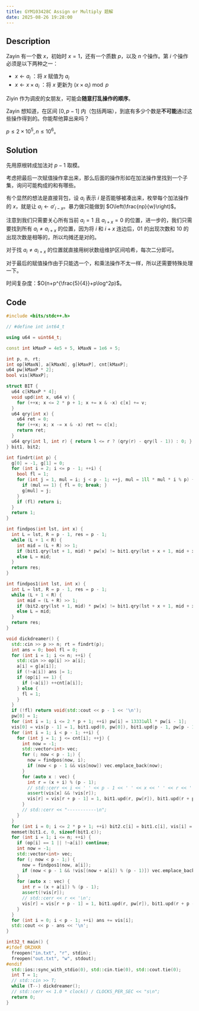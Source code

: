 ```yaml
---
title: GYM103428C Assign or Multiply 题解
date: 2025-08-26 19:28:00
---
```


## Description

Zayin 有一个数 $x$，初始时 $x = 1$，还有一个质数 $p$，以及 $n$ 个操作。第 $i$ 个操作必须是以下两种之一：

- $x \leftarrow a_i$ ：将 $x$ 赋值为 $a_i$
- $x \leftarrow x\times a_i$ ：将 $x$ 更新为 $(x \times a_i) \bmod p$

Ziyin 作为调皮的女朋友，可能会**随意打乱操作的顺序**。

Zayin 想知道，在区间 $[0,p-1]$ 内（包括两端），到底有多少个数是**不可能**通过这些操作得到的。你能帮他算出来吗？

$p\leq 2\times 10^5,n\leq 10^6$。

## Solution

先用原根转成加法对 $p-1$ 取模。

考虑把最后一次赋值操作拿出来，那么后面的操作形如在加法操作里找到一个子集，询问可能构成的和有哪些。

有个显然的想法是直接背包，设 $a_i$ 表示 $i$ 是否能够被凑出来，枚举每个加法操作的 $x$，就是让 $a_i\leftarrow a'_{i-x}$。暴力做只能做到 $O\left(\frac{np}{w}\right)$。

注意到我们只需要关心所有当前 $a_i=1$ 且 $a_{i+x}=0$ 的位置，进一步的，我们只需要找到所有 $a_i\neq a_{i+x}$ 的位置，因为将 $i$ 和 $i+x$ 连边后，$01$ 的出现次数和 $10$ 的出现次数是相等的，所以均摊还是对的。

对于找 $a_i\neq a_{i+x}$ 的位置就直接用树状数组维护区间哈希，每次二分即可。

对于最后的赋值操作由于只能选一个，和乘法操作不太一样，所以还需要特殊处理一下。

时间复杂度：$O(n+p^{\frac{5}{4}}+p\log^2p)$。

## Code

```cpp
#include <bits/stdc++.h>

// #define int int64_t

using u64 = uint64_t;

const int kMaxP = 4e5 + 5, kMaxN = 1e6 + 5;

int p, n, rt;
int op[kMaxN], a[kMaxN], g[kMaxP], cnt[kMaxP];
u64 pw[kMaxP * 2];
bool vis[kMaxP];

struct BIT {
  u64 c[kMaxP * 4];
  void upd(int x, u64 v) {
    for (++x; x <= 2 * p + 1; x += x & -x) c[x] += v;
  }
  u64 qry(int x) {
    u64 ret = 0;
    for (++x; x; x -= x & -x) ret += c[x];
    return ret;
  }
  u64 qry(int l, int r) { return l <= r ? (qry(r) - qry(l - 1)) : 0; }
} bit1, bit2;

int findrt(int p) {
  g[0] = -1, g[1] = 0;
  for (int i = 2; i <= p - 1; ++i) {
    bool fl = 1;
    for (int j = 1, mul = i; j < p - 1; ++j, mul = 1ll * mul * i % p) {
      if (mul == 1) { fl = 0; break; }
      g[mul] = j;
    }
    if (fl) return i;
  }
  return 1;
}

int findpos(int lst, int x) {
  int L = lst, R = p - 1, res = p - 1;
  while (L + 1 < R) {
    int mid = (L + R) >> 1;
    if (bit1.qry(lst + 1, mid) * pw[x] != bit1.qry(lst + x + 1, mid + x)) R = res = mid;
    else L = mid;
  }
  return res;
}

int findpos1(int lst, int x) {
  int L = lst, R = p - 1, res = p - 1;
  while (L + 1 < R) {
    int mid = (L + R) >> 1;
    if (bit2.qry(lst + 1, mid) * pw[x] != bit1.qry(lst + x + 1, mid + x)) R = res = mid;
    else L = mid;
  }
  return res;
}

void dickdreamer() {
  std::cin >> p >> n; rt = findrt(p);
  int ans = 0; bool fl = 0;
  for (int i = 1; i <= n; ++i) {
    std::cin >> op[i] >> a[i];
    a[i] = g[a[i]];
    if (!~a[i]) ans |= 1;
    if (op[i] == 1) {
      if (~a[i]) ++cnt[a[i]];
    } else {
      fl = 1;
    }
  }
  if (!fl) return void(std::cout << p - 1 << '\n');
  pw[0] = 1;
  for (int i = 1; i <= 2 * p + 1; ++i) pw[i] = 13331ull * pw[i - 1];
  vis[0] = vis[p - 1] = 1, bit1.upd(0, pw[0]), bit1.upd(p - 1, pw[p - 1]);
  for (int i = 1; i < p - 1; ++i) {
    for (int j = 1; j <= cnt[i]; ++j) {
      int now = -1;
      std::vector<int> vec;
      for (; now < p - 1;) {
        now = findpos(now, i);
        if (now < p - 1 && vis[now]) vec.emplace_back(now);
      }
      for (auto x : vec) {
        int r = (x + i) % (p - 1);
        // std::cerr << i << ' ' << p - 1 << ' ' << x << ' ' << r << ' ' << vis[x] << ' ' << vis[r] << '\n';
        assert(vis[x] && !vis[r]);
        vis[r] = vis[r + p - 1] = 1, bit1.upd(r, pw[r]), bit1.upd(r + p - 1, pw[r + p - 1]);
      }
      // std::cerr << "-----------\n";
    }
  }
  for (int i = 0; i <= 2 * p + 1; ++i) bit2.c[i] = bit1.c[i], vis[i] = 0;
  memset(bit1.c, 0, sizeof(bit1.c));
  for (int i = 1; i <= n; ++i) {
    if (op[i] == 1 || !~a[i]) continue;
    int now = -1;
    std::vector<int> vec;
    for (; now < p - 1;) {
      now = findpos1(now, a[i]);
      if (now < p - 1 && !vis[(now + a[i]) % (p - 1)]) vec.emplace_back(now);
    }
    for (auto x : vec) {
      int r = (x + a[i]) % (p - 1);
      assert(!vis[r]);
      // std::cerr << r << '\n';
      vis[r] = vis[r + p - 1] = 1, bit1.upd(r, pw[r]), bit1.upd(r + p - 1, pw[r + p - 1]);
    }
  }
  for (int i = 0; i < p - 1; ++i) ans += vis[i];
  std::cout << p - ans << '\n';
}

int32_t main() {
#ifdef ORZXKR
  freopen("in.txt", "r", stdin);
  freopen("out.txt", "w", stdout);
#endif
  std::ios::sync_with_stdio(0), std::cin.tie(0), std::cout.tie(0);
  int T = 1;
  // std::cin >> T;
  while (T--) dickdreamer();
  // std::cerr << 1.0 * clock() / CLOCKS_PER_SEC << "s\n";
  return 0;
}
```